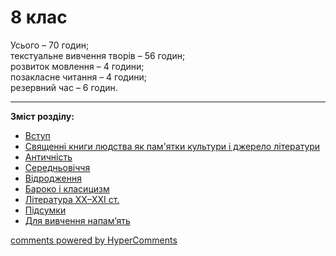 <div id="hypercomments_widget" class="js-hypercomments-widget invisible"></div>

# 8 клас

Усього – 70 годин; <br>
текстуальне вивчення творів – 56 годин; <br>
розвиток мовлення – 4 години; <br>
позакласне читання – 4 години; <br>
резервний час – 6 годин. 

<hr>
<b>Зміст розділу:</b><br>

<ul class="articles" type="disc">
    <li><a href="./vstup.md">Вступ</a></li>
    <li><a href="./svyaskhenny_knygy_ludstva.md">Священні книги людства як пам'ятки культури і джерело літератури</a></li>
    <li><a href="./antychnyst.md">Античність</a></li>
    <li><a href="./serednyovychhya.md">Середньовіччя</a></li>
    <li><a href="./vydrodzhennya.md">Відродження</a></li>
    <li><a href="./baroko_ta_klasycyzm.md">Бароко і класицизм</a></li>
    <li><a href="./suchasna_lyteratura.md">Література XX–XXI ст.</a></li>
    <li><a href="./pydsumky.md">Підсумки</a></li>
    <li><a href="./na_pamyat.md">Для вивчення напам’ять</a></li>
</ul>

<div class="js-hypercomments-container">
<a href="http://hypercomments.com" class="hc-link" title="comments widget">comments powered by HyperComments</a>
</div>
